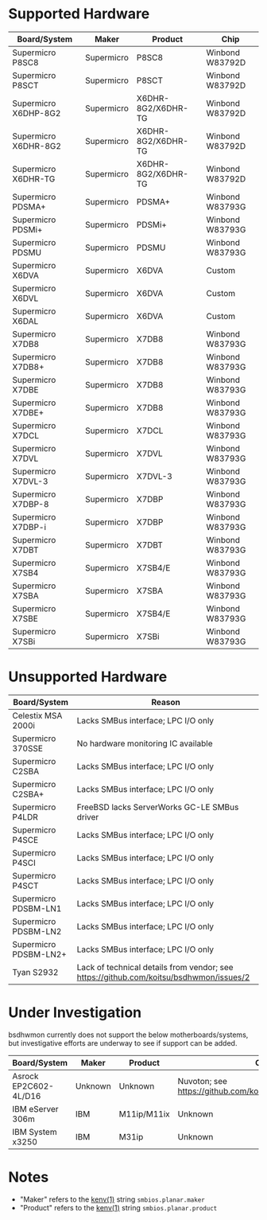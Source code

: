 # Supported Hardware

Board/System          | Maker         | Product               | Chip
--------------------- | ------------- | --------------------- | ---------------
Supermicro P8SC8      | Supermicro    | P8SC8                 | Winbond W83792D
Supermicro P8SCT      | Supermicro    | P8SCT                 | Winbond W83792D
Supermicro X6DHP-8G2  | Supermicro    | X6DHR-8G2/X6DHR-TG    | Winbond W83792D
Supermicro X6DHR-8G2  | Supermicro    | X6DHR-8G2/X6DHR-TG    | Winbond W83792D
Supermicro X6DHR-TG   | Supermicro    | X6DHR-8G2/X6DHR-TG    | Winbond W83792D
Supermicro PDSMA+     | Supermicro    | PDSMA+                | Winbond W83793G
Supermicro PDSMi+     | Supermicro    | PDSMi+                | Winbond W83793G
Supermicro PDSMU      | Supermicro    | PDSMU                 | Winbond W83793G
Supermicro X6DVA      | Supermicro    | X6DVA                 | Custom
Supermicro X6DVL      | Supermicro    | X6DVA                 | Custom
Supermicro X6DAL      | Supermicro    | X6DVA                 | Custom
Supermicro X7DB8      | Supermicro    | X7DB8                 | Winbond W83793G
Supermicro X7DB8+     | Supermicro    | X7DB8                 | Winbond W83793G
Supermicro X7DBE      | Supermicro    | X7DB8                 | Winbond W83793G
Supermicro X7DBE+     | Supermicro    | X7DB8                 | Winbond W83793G
Supermicro X7DCL      | Supermicro    | X7DCL                 | Winbond W83793G
Supermicro X7DVL      | Supermicro    | X7DVL                 | Winbond W83793G
Supermicro X7DVL-3    | Supermicro    | X7DVL-3               | Winbond W83793G
Supermicro X7DBP-8    | Supermicro    | X7DBP                 | Winbond W83793G
Supermicro X7DBP-i    | Supermicro    | X7DBP                 | Winbond W83793G
Supermicro X7DBT      | Supermicro    | X7DBT                 | Winbond W83793G
Supermicro X7SB4      | Supermicro    | X7SB4/E               | Winbond W83793G
Supermicro X7SBA      | Supermicro    | X7SBA                 | Winbond W83793G
Supermicro X7SBE      | Supermicro    | X7SB4/E               | Winbond W83793G
Supermicro X7SBi      | Supermicro    | X7SBi                 | Winbond W83793G


# Unsupported Hardware

Board/System           | Reason
---------------------- | -----------------------------------------------------
Celestix MSA 2000i     | Lacks SMBus interface; LPC I/O only
Supermicro 370SSE      | No hardware monitoring IC available
Supermicro C2SBA       | Lacks SMBus interface; LPC I/O only
Supermicro C2SBA+      | Lacks SMBus interface; LPC I/O only
Supermicro P4LDR       | FreeBSD lacks ServerWorks GC-LE SMBus driver
Supermicro P4SCE       | Lacks SMBus interface; LPC I/O only
Supermicro P4SCI       | Lacks SMBus interface; LPC I/O only
Supermicro P4SCT       | Lacks SMBus interface; LPC I/O only
Supermicro PDSBM-LN1   | Lacks SMBus interface; LPC I/O only
Supermicro PDSBM-LN2   | Lacks SMBus interface; LPC I/O only
Supermicro PDSBM-LN2+  | Lacks SMBus interface; LPC I/O only
Tyan S2932             | Lack of technical details from vendor; see https://github.com/koitsu/bsdhwmon/issues/2


# Under Investigation

bsdhwmon currently does not support the below motherboards/systems,
but investigative efforts are underway to see if support can be
added.

Board/System          | Maker         | Product               | Chip
--------------------- | ------------- | --------------------- | -----------------------
Asrock EP2C602-4L/D16 | Unknown       | Unknown               | Nuvoton; see https://github.com/koitsu/bsdhwmon/issues/4
IBM eServer 306m      | IBM           | M11ip/M11ix           | Unknown
IBM System x3250      | IBM           | M31ip                 | Unknown

# Notes

* "Maker" refers to the [kenv(1)](https://www.freebsd.org/cgi/man.cgi?kenv) string `smbios.planar.maker`
* "Product" refers to the [kenv(1)](https://www.freebsd.org/cgi/man.cgi?kenv) string `smbios.planar.product`

